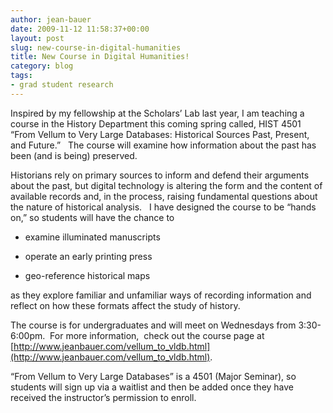```yaml
---
author: jean-bauer
date: 2009-11-12 11:58:37+00:00
layout: post
slug: new-course-in-digital-humanities
title: New Course in Digital Humanities!
category: blog
tags:
- grad student research
---
```


Inspired by my fellowship at the Scholars’ Lab last year, I am teaching a course in the History Department this coming spring called, HIST 4501 “From Vellum to Very Large Databases: Historical Sources Past, Present, and Future.”   The course will examine how information about the past has been (and is being) preserved.

Historians rely on primary sources to inform and defend their arguments about the past, but digital technology is altering the form and the content of available records and, in the process, raising fundamental questions about the nature of historical analysis.   I have designed the course to be “hands on,” so students will have the chance to



	
  * examine illuminated manuscripts

	
  * operate an early printing press

	
  * geo-reference historical maps


as they explore familiar and unfamiliar ways of recording information and reflect on how these formats affect the study of history.

The course is for undergraduates and will meet on Wednesdays from 3:30-6:00pm.  For more information,  check out the course page at [http://www.jeanbauer.com/vellum_to_vldb.html](http://www.jeanbauer.com/vellum_to_vldb.html).

“From Vellum to Very Large Databases” is a 4501 (Major Seminar), so students will sign up via a waitlist and then be added once they have received the instructor’s permission to enroll.
